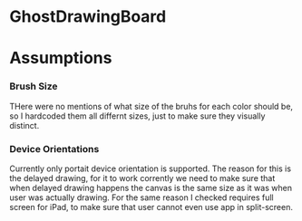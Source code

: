 # GhostDrawingBoard


# Assumptions

### Brush Size
THere were no mentions of what size of the bruhs for each color should be, so I hardcoded them all differnt sizes, just to make sure they visually distinct.

### Device Orientations
Currently only portait device orientation is supported. The reason for this is the delayed drawing, for it to work corrently we need to make sure that when delayed drawing happens the canvas is the same size as it was when user was actually drawing.
For the same reason I checked requires full screen for iPad, to make sure that user cannot even use app in split-screen.


